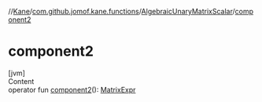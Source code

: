 //[Kane](../../index.md)/[com.github.jomof.kane.functions](../index.md)/[AlgebraicUnaryMatrixScalar](index.md)/[component2](component2.md)



# component2  
[jvm]  
Content  
operator fun [component2](component2.md)(): [MatrixExpr](../../com.github.jomof.kane.impl/-matrix-expr/index.md)  



